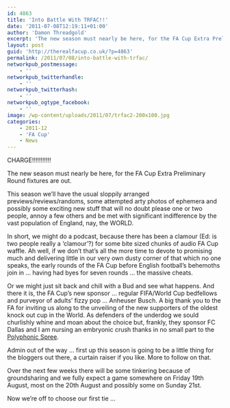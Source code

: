```yaml
---
id: 4863
title: 'Into Battle With TRFAC!!'
date: '2011-07-08T12:19:11+01:00'
author: 'Damon Threadgold'
excerpt: 'The new season must nearly be here, for the FA Cup Extra Preliminary Round fixtures are out. This season we''ll have the usual sloppily arranged previews/reviews/randoms, some attempted arty photos of ephemera and possibly some exciting new stuff that will no doubt please one or two people, annoy a few others and be met with significant indifference by the vast population of England, nay, the WORLD.'
layout: post
guid: 'http://therealfacup.co.uk/?p=4863'
permalink: /2011/07/08/into-battle-with-trfac/
networkpub_postmessage:
    - ''
networkpub_twitterhandle:
    - ''
networkpub_twitterhash:
    - ''
networkpub_ogtype_facebook:
    - ''
image: /wp-content/uploads/2011/07/trfac2-200x100.jpg
categories:
    - 2011-12
    - 'FA Cup'
    - News
---
```


CHARGE!!!!!!!!!!!

The new season must nearly be here, for the FA Cup Extra Preliminary Round fixtures are out.

This season we’ll have the usual sloppily arranged previews/reviews/randoms, some attempted arty photos of ephemera and possibly some exciting new stuff that will no doubt please one or two people, annoy a few others and be met with significant indifference by the vast population of England, nay, the WORLD.

In short, we might do a podcast, because there has been a clamour (Ed: is two people really a ‘clamour’?) for some bite sized chunks of audio FA Cup waffle. Ah well, if we don’t that’s all the more time to devote to promising much and delivering little in our very own dusty corner of that which no one speaks, the early rounds of the FA Cup before English football’s behemoths join in … having had byes for seven rounds … the massive cheats.

Or we might just sit back and chill with a Bud and see what happens. And there it is, the FA Cup’s new sponsor … regular FIFA/World Cup bedfellows and purveyor of adults’ fizzy pop … Anheuser Busch. A big thank you to the FA for inviting us along to the unveiling of the new supporters of the oldest knock out cup in the World. As defenders of the underdog we sould churlishly whine and moan about the choice but, frankly, they sponsor FC Dallas and I am nursing an embryonic crush thanks in no small part to the [Polyphonic Spree](http://www.youtube.com/watch?v=AykY5eJFkO8).

Admin out of the way … first up this season is going to be a little thing for the bloggers out there, a curtain raiser if you like. More to follow on that.

Over the next few weeks there will be some tinkering because of groundsharing and we fully expect a game somewhere on Friday 19th August, most on the 20th August and possibly some on Sunday 21st.

Now we’re off to choose our first tie …
